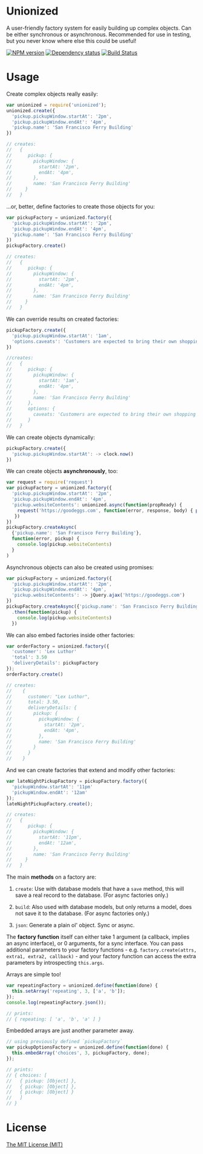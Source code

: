 # Unionized

A user-friendly factory system for easily building up complex objects.
Can be either synchronous or asynchronous.
Recommended for use in testing, but you never know where else this could be useful!

[![NPM version](https://badge.fury.io/js/unionized.png)](http://badge.fury.io/js/unionized)
[![Dependency status](https://david-dm.org/goodeggs/unionized.png)](https://david-dm.org/goodeggs/unionized)
[![Build Status](https://travis-ci.org/goodeggs/unionized.png)](https://travis-ci.org/goodeggs/unionized)

# Usage

Create complex objects really easily:

```javascript
var unionized = require('unionized');
unionized.create({
  'pickup.pickupWindow.startAt': '2pm',
  'pickup.pickupWindow.endAt': '4pm',
  'pickup.name': 'San Francisco Ferry Building'
})

// creates:
//   {
//      pickup: {
//        pickupWindow: {
//          startAt: '2pm',
//          endAt: '4pm',
//        },
//        name: 'San Francisco Ferry Building'
//     }
//   }
```

...or, better, define factories to create those objects for you:

```javascript
var pickupFactory = unionized.factory({
  'pickup.pickupWindow.startAt': '2pm',
  'pickup.pickupWindow.endAt': '4pm',
  'pickup.name': 'San Francisco Ferry Building'
})
pickupFactory.create()

// creates:
//   {
//      pickup: {
//        pickupWindow: {
//          startAt: '2pm',
//          endAt: '4pm',
//        },
//        name: 'San Francisco Ferry Building'
//     }
//   }
```

We can override results on created factories:

```javascript
pickupFactory.create({
  'pickup.pickupWindow.startAt': '1am',
  'options.caveats': 'Customers are expected to bring their own shopping bags'
})

//creates:
//   {
//      pickup: {
//        pickupWindow: {
//          startAt: '1am',
//          endAt: '4pm',
//        },
//        name: 'San Francisco Ferry Building'
//      },
//      options: {
//        caveats: 'Customers are expected to bring their own shopping bags'
//      }
//   }
```

We can create objects dynamically:

```javascript
pickupFactory.create({
  'pickup.pickupWindow.startAt': -> clock.now()
})
```

We can create objects **asynchronously**, too:

```javascript
var request = require('request')
var pickupFactory = unionized.factory({
  'pickup.pickupWindow.startAt': '2pm',
  'pickup.pickupWindow.endAt': '4pm',
  'pickup.websiteContents': unionized.async(function(propReady) {
    request('https://goodeggs.com', function(error, response, body) { propReady(error, body) })
   })
})
pickupFactory.createAsync(
  {'pickup.name': 'San Francisco Ferry Building'},
  function(error, pickup) {
    console.log(pickup.websiteContents)
  }
)
```

Asynchronous objects can also be created using promises:

```javascript
var pickupFactory = unionized.factory({
  'pickup.pickupWindow.startAt': '2pm',
  'pickup.pickupWindow.endAt': '4pm',
  'pickup.websiteContents': -> jQuery.ajax('https://goodeggs.com')
})
pickupFactory.createAsync({'pickup.name': 'San Francisco Ferry Building'})
  .then(function(pickup) {
    console.log(pickup.websiteContents)
  })
```

We can also embed factories inside other factories:

```javascript
var orderFactory = unionized.factory({
  'customer': 'Lex Luthor'
  'total': 3.50
  'deliveryDetails': pickupFactory
});
orderFactory.create()

// creates:
//    {
//      customer: "Lex Luthor",
//      total: 3.50,
//      deliveryDetails: {
//        pickup: {
//          pickupWindow: {
//            startAt: '2pm',
//            endAt: '4pm',
//          },
//          name: 'San Francisco Ferry Building'
//        }
//      }
//    }
```

And we can create factories that extend and modify other factories:

```javascript
var lateNightPickupFactory = pickupFactory.factory({
  'pickupWindow.startAt': '11pm'
  'pickupWindow.endAt': '12am'
});
lateNightPickupFactory.create();

// creates:
//   {
//      pickup: {
//        pickupWindow: {
//          startAt: '11pm',
//          endAt: '12am',
//        },
//        name: 'San Francisco Ferry Building'
//     }
//   }
```


The main **methods** on a factory are:
 
1. `create`: Use with database models that have a `save` method, this will save a real record to the database.
  (For async factories only.)
    
2. `build`: Also used with database models, but only returns a model, does not save it to the database.
  (For async factories only.)

3. `json`: Generate a plain ol' object. Sync or async.


The **factory function** itself can either take 1 argument (a callback, implies an async interface),
or 0 arguments, for a sync interface.
You can pass additional parameters to your factory functions - e.g. `factory.create(attrs, extra1, extra2, callback)` -
and your factory function can access the extra parameters by introspecting `this.args`.


Arrays are simple too!

```javascript
var repeatingFactory = unionized.define(function(done) {
  this.setArray('repeating', 3, ['a', 'b']);
});
console.log(repeatingFactory.json());

// prints:
// { repeating: [ 'a', 'b', 'a' ] }
```

Embedded arrays are just another parameter away.

```javascript
// using previously defined `pickupFactory`
var pickupOptionsFactory = unionized.define(function(done) {
  this.embedArray('choices', 3, pickupFactory, done);
});

// prints:
// { choices: [
//   { pickup: [Object] },
//   { pickup: [Object] },
//   { pickup: [Object] }
//   ]
// }
```

# License

[The MIT License (MIT)](https://github.com/goodeggs/unionized/blob/master/LICENSE)

